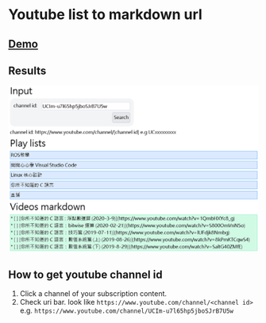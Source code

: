 # Youtube list to markdown url

## [Demo](https://moved0311.github.io/youtube-list-to-markdown-url/)

## Results

![result image](./assets/demo.png)

## How to get youtube channel id

1. Click a channel of your subscription content.
2. Check uri bar. look like `https://www.youtube.com/channel/<channel id>` \
   e.g. `https://www.youtube.com/channel/UCIm-u7l65hp5jboSJrB7U5w`
